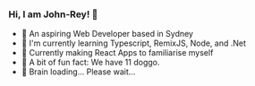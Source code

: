 ### Hi, I am John-Rey! 👋

- 🙌 An aspiring Web Developer based in Sydney
- 🌱 I'm currently learning Typescript, RemixJS, Node, and .Net
- 👾 Currently making React Apps to familiarise myself
- 🐶 A bit of fun fact: We have 11 doggo.
- 🤞 Brain loading... Please wait...
<!--
**jyvillad/jyvillad** is a ✨ _special_ ✨ repository because its `README.md` (this file) appears on your GitHub profile.

Here are some ideas to get you started:

- 🔭 I’m currently working on ...
- 🌱 I’m currently learning ...
- 👯 I’m looking to collaborate on ...
- 🤔 I’m looking for help with ...
- 💬 Ask me about ...
- 📫 How to reach me: ...
- 😄 Pronouns: ...
- ⚡ Fun fact: ...
-->
